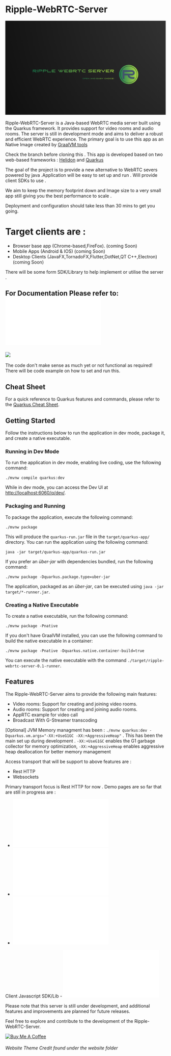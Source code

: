 

# Ripple-WebRTC-Server

<p align="center" width="100%">
<img src="logo.png">
</p>


Ripple-WebRTC-Server is a Java-based WebRTC media server built using the Quarkus framework. It provides support for video rooms and audio rooms. The server is still in development mode and aims to deliver a robust and efficient WebRTC experience.
The primary goal is to use this app as an Native Image created by [ GraalVM tools](https://github.com/graalvm)

Check the branch before cloning this . This app is developed based on two web-based frameworks : [Helidon](https://helidon.io/) and [Quarkus](https://quarkus.io/)

The goal of the project is to provide a new alternative  to WebRTC severs powered by java .Application will be easy to set up  and run . Will provide client SDKs to use .

We aim to keep the memory footprint down and Image size to a very small app still giving you the best performance to scale .

Deployment and configuration should take less than 30 mins to get you going.

# Target clients are :
- Browser base app (Chrome-based,FireFox). (coming Soon)
- Mobile Apps (Android & IOS) (coming Soon)
- Desktop Clients (JavaFX,TornadoFX,Flutter,DotNet,QT C++,Electron) (coming Soon)

There will be some form SDK/Library to help implement or utilise the server .

## For Documentation Please refer to:  ![Docs Page](/docs/index.md)

![](https://placehold.it/400x90/ff0000/000000?text=STILL_IN_DEVELOPMENT!)

The code don't make sense as much yet or not functional as required! There will be code example on how to set and run this.

## Cheat Sheet

For a quick reference to Quarkus features and commands, please refer to the [Quarkus Cheat Sheet](https://lordofthejars.github.io/quarkus-cheat-sheet).

## Getting Started

Follow the instructions below to run the application in dev mode, package it, and create a native executable.

### Running in Dev Mode

To run the application in dev mode, enabling live coding, use the following command:

```shell script
./mvnw compile quarkus:dev
```

While in dev mode, you can access the Dev UI at [http://localhost:6060/q/dev/](http://localhost:6060/q/dev/).

### Packaging and Running

To package the application, execute the following command:

```shell script
./mvnw package
```

This will produce the `quarkus-run.jar` file in the `target/quarkus-app/` directory. You can run the application using the following command:

```shell script
java -jar target/quarkus-app/quarkus-run.jar
```

If you prefer an _über-jar_ with dependencies bundled, run the following command:

```shell script
./mvnw package -Dquarkus.package.type=uber-jar
```

The application, packaged as an _über-jar_, can be executed using `java -jar target/*-runner.jar`.

### Creating a Native Executable

To create a native executable, run the following command:

```shell script
./mvnw package -Pnative
```

If you don't have GraalVM installed, you can use the following command to build the native executable in a container:

```shell script
./mvnw package -Pnative -Dquarkus.native.container-build=true
```

You can execute the native executable with the command `./target/ripple-webrtc-server-0.1-runner`.

## Features

The Ripple-WebRTC-Server aims to provide the following main features:

- Video rooms: Support for creating and joining video rooms.
- Audio rooms: Support for creating and joining audio rooms.
- AppRTC example for video call
- Broadcast With G-Streamer transcoding


[Optional] JVM Memory managment has been : `./mvnw quarkus:dev -Dquarkus.vm.args="-XX:+UseG1GC -XX:+AggressiveHeap"` . 
This has been the main set up during development .  `-XX:+UseG1GC` enables the G1 garbage collector for memory optimization, `-XX:+AggressiveHeap` enables aggressive heap deallocation for better memory management 

Access transport that will be support to above features are :
- Rest HTTP 
- Websockets

Primary transport focus is  Rest HTTP for now  . Demo pages are so far  that are still in progress are : 

* ![Video-Room Page](/website/demos/video-room.html)
* ![Video-Call Page](/website/demos/video-call.html)
* ![G-Streamer Page](/website/demos/G-Streamer.html)

Client Javascript SDK/Lib -  ![Ripple JS](/website/assets/js/rippleApp.js)

Please note that this server is still under development, and additional features and improvements are planned for future releases.

Feel free to explore and contribute to the development of the Ripple-WebRTC-Server.

<a href="https://bmc.link/kinsleyKAJIVA" target="_blank"><img src="https://cdn.buymeacoffee.com/buttons/v2/default-yellow.png" alt="Buy Me A Coffee" style="height: 60px !important;width: 217px !important;" ></a>



###### Website Theme Credit found under the website folder
